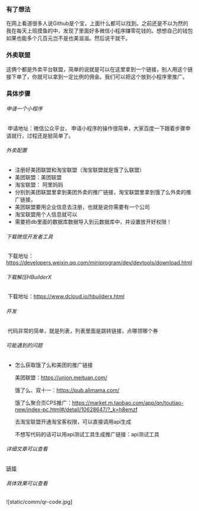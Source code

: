 ### 有了想法

​		在网上看道很多人说Github是个宝，上面什么都可以找到。之前还是不以为然的我在每天上班摸鱼的中，发现了里面好多微信小程序赚零花钱的。想想自己的钱包如果也能多个几百元岂不是也美滋滋。然后说干就干。

### 外卖联盟

​		这俩个都是外卖平台联盟，简单的说就是可以在这里拿到一个链接，别人用这个链接下单了，你就可以拿到一定比例的佣金。我们可以把这个放到小程序里推广。

### 具体步骤

###### 申请一个小程序

​		申请地址：微信公众平台，
​		申请小程序的操作很简单，大家百度一下跟着步骤申请就行，过程还是挺简单了。

###### 外卖配置

- 注册好美团联盟和淘宝联盟（淘宝联盟就是饿了么联盟）
- 美团联盟：美团联盟
- 淘宝联盟： 阿里妈妈
- 分别到美团联盟里拿到美团外卖的推广链接，淘宝联盟里拿到饿了么外卖的推广链接，
- 美团联盟要用企业信息去注册，也就是说你需要有一个公司
- 淘宝联盟用个人信息就可以
- 需要把db里面的数据库数据导入到云数据库中，并设置放开好权限！

###### 下载微信开发者工具

​		下载地址：https://developers.weixin.qq.com/miniprogram/dev/devtools/download.html

###### 下载解压HBuilderX
​		下载地址：https://www.dcloud.io/hbuilderx.html

###### 开发

​		代码非常的简单，就是列表，列表里面是跳转链接，点哪领哪个券

###### 可能遇到的问题

- 怎么获取饿了么和美团的推广链接

  美团联盟：https://union.meituan.com/

  饿了么、双十一：https://pub.alimama.com/

  饿了么聚合页CPS推广：https://market.m.taobao.com/app/qn/toutiao-new/index-pc.html#/detail/10628647/?_k=h8emzf

  去淘宝联盟开通淘宝客权限，可以直接调用api生成

  不想写代码的话可以用api测试工具生成推广链接：api测试工具

###### 详细文章可以查看
[链接](https://www.jianshu.com/p/ccf203067e5d)
​			
###### 具体效果可以查看
![static/comm/qr-code.jpg]
